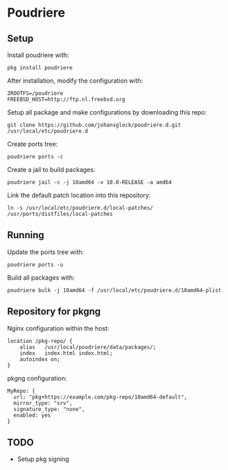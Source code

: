 # Poudriere

## Setup
Install poudriere with:
```
pkg install poudriere
```

After installation, modify the configuration with:
```
ZROOTFS=/poudriere
FREEBSD_HOST=http://ftp.nl.freebsd.org
```

Setup all package and make configurations by downloading this repo:
```
git clone https://github.com/johansglock/poudriere.d.git /usr/local/etc/poudriere.d
```

Create ports tree:
```
poudriere ports -c
```

Create a jail to build packages:
```
poudriere jail -c -j 10amd64 -v 10.0-RELEASE -a amd64
```

Link the default patch location into this repository:
```
ln -s /usr/local/etc/poudriere.d/local-patches/ /usr/ports/distfiles/local-patches
```

## Running
Update the ports tree with:
```
poudriere ports -u
```

Build all packages with:
```
poudriere bulk -j 10amd64 -f /usr/local/etc/poudriere.d/10amd64-plist
```

## Repository for pkgng
Nginx configuration within the host:
```
location /pkg-repo/ {
    alias   /usr/local/poudriere/data/packages/;
    index   index.html index.html;
    autoindex on;
}
```

pkgng configuration:
```
MyRepo: {
  url: "pkg+https://example.com/pkg-repo/10amd64-default",
  mirror_type: "srv",
  signature_type: "none",
  enabled: yes
}
```

## TODO
* Setup pkg signing
